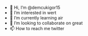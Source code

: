 - 👋 Hi, I’m @demcukigor15
- 👀 I’m interested in wert
- 🌱 I’m currently learning air
- 💞️ I’m looking to collaborate on great
- 📫 How to reach me twitter

<!---
demcukigor15/demcukigor15 is a ✨ special ✨ repository because its `README.md` (this file) appears on your GitHub profile.
You can click the Preview link to take a look at your changes.
--->
